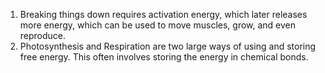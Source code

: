 1. Breaking things down requires activation energy, which later releases more energy, which can be used to move muscles, grow, and even reproduce.
2. Photosynthesis and Respiration are two large ways of using and storing free energy. This often involves storing the energy in chemical bonds.
